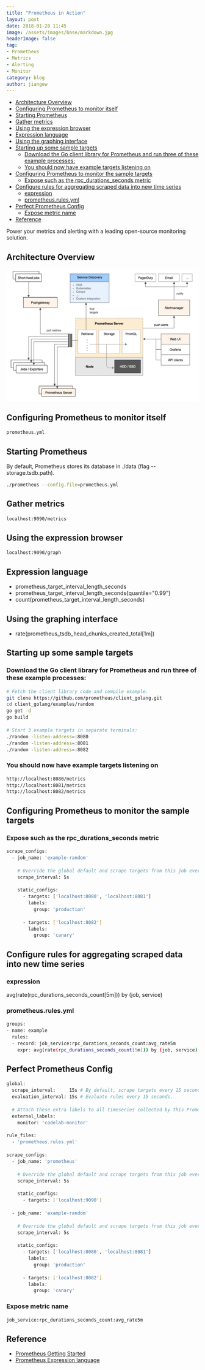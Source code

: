 ```yaml
---
title: "Prometheus in Action"
layout: post
date: 2018-01-28 11:45
image: /assets/images/base/markdown.jpg
headerImage: false
tag:
- Prometheus
- Metrics
- Alerting
- Monitor
category: blog
author: jiangew
---
```


<!-- TOC -->

- [Architecture Overview](#architecture-overview)
- [Configuring Prometheus to monitor itself](#configuring-prometheus-to-monitor-itself)
- [Starting Prometheus](#starting-prometheus)
- [Gather metrics](#gather-metrics)
- [Using the expression browser](#using-the-expression-browser)
- [Expression language](#expression-language)
- [Using the graphing interface](#using-the-graphing-interface)
- [Starting up some sample targets](#starting-up-some-sample-targets)
    - [Download the Go client library for Prometheus and run three of these example processes:](#download-the-go-client-library-for-prometheus-and-run-three-of-these-example-processes)
    - [You should now have example targets listening on](#you-should-now-have-example-targets-listening-on)
- [Configuring Prometheus to monitor the sample targets](#configuring-prometheus-to-monitor-the-sample-targets)
    - [Expose such as the rpc_durations_seconds metric](#expose-such-as-the-rpc_durations_seconds-metric)
- [Configure rules for aggregating scraped data into new time series](#configure-rules-for-aggregating-scraped-data-into-new-time-series)
    - [expression](#expression)
    - [prometheus.rules.yml](#prometheusrulesyml)
- [Perfect Prometheus Config](#perfect-prometheus-config)
    - [Expose metric name](#expose-metric-name)
- [Reference](#reference)

<!-- /TOC -->

Power your metrics and alerting with a leading open-source monitoring solution.

## Architecture Overview
![](./assets/images/post/20180128/prometheus.jpg) <br />

## Configuring Prometheus to monitor itself
```sh
prometheus.yml
```

## Starting Prometheus
By default, Prometheus stores its database in ./data (flag --storage.tsdb.path).
```sh
./prometheus --config.file=prometheus.yml
```

## Gather metrics
```sh
localhost:9090/metrics
```

## Using the expression browser
```sh
localhost:9090/graph
```

## Expression language
* prometheus_target_interval_length_seconds
* prometheus_target_interval_length_seconds{quantile="0.99”}
* count(prometheus_target_interval_length_seconds)

## Using the graphing interface
* rate(prometheus_tsdb_head_chunks_created_total[1m])

## Starting up some sample targets

### Download the Go client library for Prometheus and run three of these example processes:
```sh
# Fetch the client library code and compile example.
git clone https://github.com/prometheus/client_golang.git
cd client_golang/examples/random
go get -d
go build

# Start 3 example targets in separate terminals:
./random -listen-address=:8080
./random -listen-address=:8081
./random -listen-address=:8082
```

### You should now have example targets listening on
```sh
http://localhost:8080/metrics
http://localhost:8081/metrics
http://localhost:8082/metrics
```

## Configuring Prometheus to monitor the sample targets

### Expose such as the rpc_durations_seconds metric
```sh
scrape_configs:
  - job_name: 'example-random'

    # Override the global default and scrape targets from this job every 5 seconds.
    scrape_interval: 5s

    static_configs:
      - targets: ['localhost:8080', 'localhost:8081']
        labels:
          group: 'production'

      - targets: ['localhost:8082']
        labels:
          group: 'canary'
```

## Configure rules for aggregating scraped data into new time series

### expression
avg(rate(rpc_durations_seconds_count[5m])) by (job, service)

### prometheus.rules.yml
```sh
groups:
- name: example
  rules:
  - record: job_service:rpc_durations_seconds_count:avg_rate5m
    expr: avg(rate(rpc_durations_seconds_count[5m])) by (job, service)
```

## Perfect Prometheus Config
```sh
global:
  scrape_interval:     15s # By default, scrape targets every 15 seconds.
  evaluation_interval: 15s # Evaluate rules every 15 seconds.

  # Attach these extra labels to all timeseries collected by this Prometheus instance.
  external_labels:
    monitor: 'codelab-monitor'

rule_files:
  - 'prometheus.rules.yml'

scrape_configs:
  - job_name: 'prometheus'

    # Override the global default and scrape targets from this job every 5 seconds.
    scrape_interval: 5s

    static_configs:
      - targets: ['localhost:9090']

  - job_name: 'example-random'

    # Override the global default and scrape targets from this job every 5 seconds.
    scrape_interval: 5s

    static_configs:
      - targets: ['localhost:8080', 'localhost:8081']
        labels:
          group: 'production'

      - targets: ['localhost:8082']
        labels:
          group: 'canary'
```

### Expose metric name
```sh
job_service:rpc_durations_seconds_count:avg_rate5m
```

## Reference
* [Prometheus Getting Started](https://prometheus.io/docs/prometheus/latest/getting_started/)
* [Prometheus Expression language](https://prometheus.io/docs/prometheus/latest/querying/basics/)
